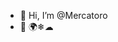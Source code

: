- 👋 Hi, I’m @Mercatoro
- 👀 🌍❄☁

<!---
Mercatoro/Mercatoro is a ✨ special ✨ repository because its `README.md` (this file) appears on your GitHub profile.
You can click the Preview link to take a look at your changes.
--->

